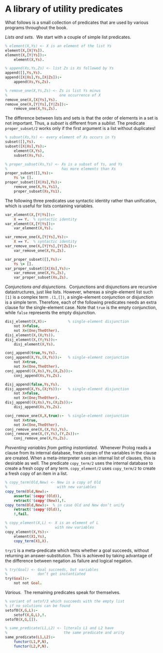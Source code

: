 <!--H3: Section A.2-->
# A library of utility predicates #

What follows is a small collection of predicates that are used by various programs throughout the book.

*Lists and sets.*&nbsp;&nbsp;We start with a couple of simple list predicates.
```Prolog
% element(X,Ys) <- X is an element of the list Ys
element(X,[X|Ys]).
element(X,[Y|Ys]):-
    element(X,Ys).

% append(Xs,Ys,Zs) <- list Zs is Xs followed by Ys
append([],Ys,Ys).
append([X|Xs],Ys,[X|Zs]):-
    append(Xs,Ys,Zs).

% remove_one(X,Ys,Zs) <- Zs is list Ys minus
%                        one occurrence of X
remove_one(X,[X|Ys],Ys).
remove_one(X,[Y|Ys],[Y|Zs]):-
    remove_one(X,Ys,Zs).
```
The difference between lists and sets is that the order of elements in a set is not important. Thus, a *subset* is different from a *sublist*. The predicate `proper_subset/2` works only if the first argument is a list without duplicates!
```Prolog
% subset(Xs,Ys) <- every element of Xs occurs in Ys
subset([],Ys).
subset([X|Xs],Ys):-
    element(X,Ys),
    subset(Xs,Ys).

% proper_subset(Xs,Ys) <- Xs is a subset of Ys, and Ys
%                         has more elements than Xs
proper_subset([],Ys):-
    Ys \= [].
proper_subset([X|Xs],Ys):-
    remove_one(X,Ys,Ys1),
    proper_subset(Xs,Ys1).
```
The following three predicates use syntactic identity rather than unification, which is useful for lists containing variables.
```Prolog
var_element(X,[Y|Ys]):-
    X == Y.  % syntactic identity
var_element(X,[Y|Ys]):-
    var_element(X,Ys).

var_remove_one(X,[Y|Ys],Ys):-
    X == Y.  % syntactic identity
var_remove_one(X,[Y|Ys],[Y|Zs]):-
    var_remove_one(X,Ys,Zs).

var_proper_subset([],Ys):-
    Ys \= [].
var_proper_subset([X|Xs],Ys):-
    var_remove_one(X,Ys,Zs),
    var_proper_subset(Xs,Zs).
```

*Conjunctions and disjunctions.*&nbsp;&nbsp;Conjunctions and disjunctions are recursive datastructures, just like lists. However, whereas a single-element list such `[1]` is a complex term `.(1,[])`, a single-element conjunction or disjunction is a simple term. Therefore, each of the following predicates needs an extra clause for the single-element case. Note that `true` is the empty conjunction, while `false` represents the empty disjunction.
```Prolog
disj_element(X,X):-          % single-element disjunction
    not X=false,
    not X=(One;TheOther).
disj_element(X,(X;Ys)).
disj_element(X,(Y;Ys)):-
    disj_element(X,Ys).

conj_append(true,Ys,Ys).
conj_append(X,Ys,(X,Ys)):-   % single-element conjunction
    not X=true,
    not X=(One,TheOther).
conj_append((X,Xs),Ys,(X,Zs)):-
    conj_append(Xs,Ys,Zs).

disj_append(false,Ys,Ys).
disj_append(X,Ys,(X;Ys)):-   % single-element disjunction
    not X=false,
    not X=(One;TheOther).
disj_append((X;Xs),Ys,(X;Zs)):-
    disj_append(Xs,Ys,Zs).

conj_remove_one(X,X,true):-  % single-element conjunction
    not X=true,
    not X=(One,TheOther).
conj_remove_one(X,(X,Ys),Ys).
conj_remove_one(X,(Y,Ys),(Y,Zs)):-
    conj_remove_one(X,Ys,Zs).
```

*Preventing variables from getting instantiated.*&nbsp;&nbsp;Whenever Prolog reads a clause from its internal database, fresh copies of the variables in the clause are created. When a meta-interpreter uses an internal list of clauses, this is desirable as well. The predicate `copy_term/2` uses the internal database to create a fresh copy of any term. `copy_element/2` uses `copy_term/2` to create a fresh copy of an item in a list.
```Prolog
% copy_term(Old,New) <- New is a copy of Old
%                       with new variables
copy_term(Old,New):-
    asserta('$copy'(Old)),
    retract('$copy'(New)),!.
copy_term(Old,New):-  % in case Old and New don’t unify
    retract('$copy'(Old)),
    !,fail.

% copy_element(X,L) <- X is an element of L
%                      with new variables
copy_element(X,Ys):-
    element(X1,Ys),
    copy_term(X1,X).
```
`try/1` is a meta-predicate which tests whether a goal succeeds, without returning an answer-substitution. This is achieved by taking advantage of the difference between negation as failure and logical negation.
```Prolog
% try(Goal) <- Goal succeeds, but variables
%              don’t get instantiated
try(Goal):-
    not not Goal.
```

*Various.*&nbsp;&nbsp;The remaining predicates speak for themselves.
```Prolog
% variant of setof/3 which succeeds with the empty list
% if no solutions can be found
setof0(X,G,L):-
    setof(X,G,L),!.
setof0(X,G,[]).

% same_predicate(L1,L2) <- literals L1 and L2 have
%                          the same predicate and arity
same_predicate(L1,L2):-
    functor(L1,P,N),
    functor(L2,P,N).
```
